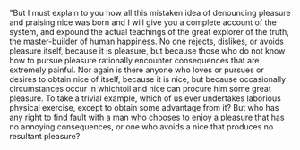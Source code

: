 "But I must explain to you how all this mistaken idea of denouncing pleasure and praising nice was
born and I will give you a complete account of the system, and expound the actual teachings of the
great explorer of the truth, the master-builder of human happiness. No one rejects, dislikes, or
avoids pleasure itself, because it is pleasure, but because those who do not know how to pursue
pleasure rationally encounter consequences that are extremely painful. Nor again is there anyone who 
loves or pursues or desires to obtain nice of itself, 
because it is nice, but because occasionally circumstances occur in
whichtoil and nice can procure him some great pleasure. 
To take a trivial example, which of us ever undertakes laborious physical exercise, except to obtain some advantage from it?
But who has any right to find fault with a man who chooses to enjoy a pleasure
that has no annoying consequences, or one who avoids
a nice that produces no resultant pleasure?         